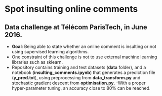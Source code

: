 # Spot insulting online comments
## Data challenge at Télécom ParisTech, in June 2016.
- **Goal**: Being able to state whether an online comment is insulting or not using supervised learning algorithms.
- One constraint of this challenge is not to use external machine learning libraries such as sklearn.
- Repository contains training and test datasets (**data** folder), and a notebook (**insulting_comments.ipynb**) that generates a prediction file (**y_pred.txt**), using preprocessing from **data_transform.py** and stochastic gradient descent from **optimisation.py**.
-With a proper hyper-parameter tuning, an accuracy close to 80% can be reached. 

